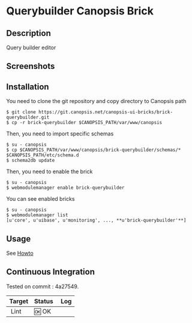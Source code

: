 # Querybuilder Canopsis Brick

## Description

Query builder editor

## Screenshots



## Installation

You need to clone the git repository and copy directory to Canopsis path

    $ git clone https://git.canopsis.net/canopsis-ui-bricks/brick-querybuilder.git
    $ cp -r brick-querybuilder $CANOPSIS_PATH/var/www/canopsis

Then, you need to import specific schemas

    $ su - canopsis
    $ cp $CANOPSIS_PATH/var/www/canopsis/brick-querybuilder/schemas/* $CANOPSIS_PATH/etc/schema.d
    $ schema2db update

Then, you need to enable the brick

    $ su - canopsis
    $ webmodulemanager enable brick-querybuilder

You can see enabled bricks

    $ su - canopsis
    $ webmodulemanager list
    [u'core', u'uibase', u'monitoring', ..., **u'brick-querybuilder'**]

## Usage

See [Howto](https://git.canopsis.net/canopsis-ui-bricks/brick-querybuilder/blob/master/doc/index.rst)

## Continuous Integration

Tested on commit : 4a27549.

| Target | Status | Log |
| ------ | ------ | --- |
| Lint   | :ok: OK |  |
